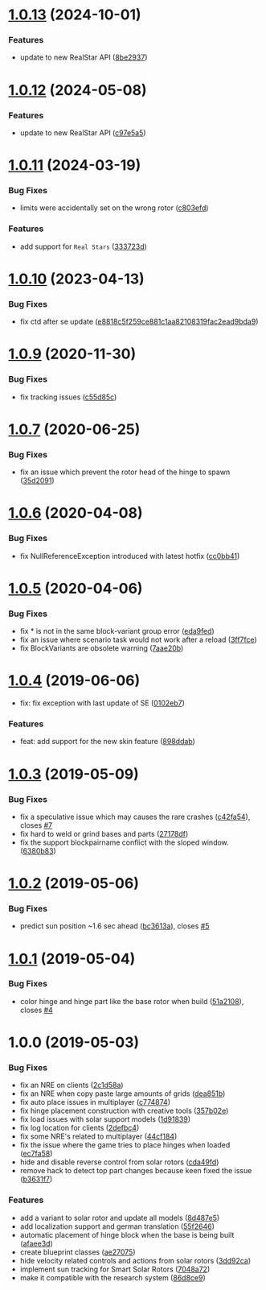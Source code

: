 # [1.0.13](https://github.com/SiskSjet/SmartRotors/compare/v1.0.12...v1.0.13) (2024-10-01)


### Features

* update to new RealStar API ([8be2937](https://github.com/SiskSjet/SmartRotors/commit/8be2937e8b768d0ea3bc6d19f259ac6d17f19010))



# [1.0.12](https://github.com/SiskSjet/SmartRotors/compare/v1.0.11...v1.0.12) (2024-05-08)


### Features

* update to new RealStar API ([c97e5a5](https://github.com/SiskSjet/SmartRotors/commit/c97e5a59faa0a9b2fda9126e6b4fa2b80e5afa7a))



# [1.0.11](https://github.com/SiskSjet/SmartRotors/compare/v1.0.10...v1.0.11) (2024-03-19)


### Bug Fixes

* limits were accidentally set on the wrong rotor ([c803efd](https://github.com/SiskSjet/SmartRotors/commit/c803efde03755b27f316c1e199bc6e67a88a2554))


### Features

* add support for `Real Stars` ([333723d](https://github.com/SiskSjet/SmartRotors/commit/333723d10b793a69436bcc37489123b3d7203852))



# [1.0.10](https://github.com/SiskSjet/SmartRotors/compare/v1.0.9...v1.0.10) (2023-04-13)


### Bug Fixes

* fix ctd after se update ([e8818c5f259ce881c1aa82108319fac2ead9bda9](https://github.com/SiskSjet/SmartRotors/commit/e8818c5f259ce881c1aa82108319fac2ead9bda9))



# [1.0.9](https://github.com/SiskSjet/SmartRotors/compare/v1.0.8...v1.0.9) (2020-11-30)


### Bug Fixes

* fix tracking issues ([c55d85c](https://github.com/SiskSjet/SmartRotors/commit/c55d85c50e7a4e1b138f4b56c1e2b35633db6c32))



# [1.0.7](https://github.com/SiskSjet/SmartRotors/compare/v1.0.6...v1.0.7) (2020-06-25)


### Bug Fixes

* fix an issue which prevent the rotor head of the hinge to spawn ([35d2091](https://github.com/SiskSjet/SmartRotors/commit/35d20911cb1393845db1f76588ef735b0194a005))



# [1.0.6](https://github.com/SiskSjet/SmartRotors/compare/v1.0.5...v1.0.6) (2020-04-08)


### Bug Fixes

* fix NullReferenceException introduced with latest hotfix ([cc0bb41](https://github.com/SiskSjet/SmartRotors/commit/cc0bb419c2ca9f43b0a277cd7ac2e35cedbd7508))



# [1.0.5](https://github.com/SiskSjet/SmartRotors/compare/v1.0.4...v1.0.5) (2020-04-06)


### Bug Fixes

* fix * is not in the same block-variant group error ([eda9fed](https://github.com/SiskSjet/SmartRotors/commit/eda9fed896290040f9764dfbffef63c933d3b177))
* fix an issue where scenario task would not work after a reload ([3ff7fce](https://github.com/SiskSjet/SmartRotors/commit/3ff7fce8932326ba746a74e24c54dbc7770bd226))
* fix BlockVariants are obsolete warning ([7aae20b](https://github.com/SiskSjet/SmartRotors/commit/7aae20bed01075ea4f854562d1758b1e1c903eb5))



# [1.0.4](https://github.com/SiskSjet/SmartRotors/compare/v1.0.3...v1.0.4) (2019-06-06)


* fix: fix exception with last update of SE ([0102eb7](https://github.com/SiskSjet/SmartRotors/commit/0102eb7))


### Features

* feat: add support for the new skin feature ([898ddab](https://github.com/SiskSjet/SmartRotors/commit/898ddab))



# [1.0.3](https://github.com/SiskSjet/SmartRotors/compare/v1.0.2...v1.0.3) (2019-05-09)


### Bug Fixes

* fix a speculative issue which may causes the rare crashes ([c42fa54](https://github.com/SiskSjet/SmartRotors/commit/c42fa54)), closes [#7](https://github.com/SiskSjet/SmartRotors/issues/7)
* fix hard to weld or grind bases and parts ([27178df](https://github.com/SiskSjet/SmartRotors/commit/27178df))
* fix the support blockpairname conflict with the sloped window. ([6380b83](https://github.com/SiskSjet/SmartRotors/commit/6380b83))



# [1.0.2](https://github.com/SiskSjet/SmartRotors/compare/v1.0.1...v1.0.2) (2019-05-06)


### Bug Fixes

* predict sun position ~1.6 sec ahead ([bc3613a](https://github.com/SiskSjet/SmartRotors/commit/bc3613a)), closes [#5](https://github.com/SiskSjet/SmartRotors/issues/5)



# [1.0.1](https://github.com/SiskSjet/SmartRotors/compare/v1.0.0...v1.0.1) (2019-05-04)


### Bug Fixes

* color hinge and hinge part like the base rotor when build ([51a2108](https://github.com/SiskSjet/SmartRotors/commit/51a2108)), closes [#4](https://github.com/SiskSjet/SmartRotors/issues/4)



# 1.0.0 (2019-05-03)


### Bug Fixes

* fix an NRE on clients ([2c1d58a](https://github.com/SiskSjet/SmartRotors/commit/2c1d58a))
* fix an NRE when copy paste large amounts of grids ([dea851b](https://github.com/SiskSjet/SmartRotors/commit/dea851b))
* fix auto place issues in multiplayer ([c774874](https://github.com/SiskSjet/SmartRotors/commit/c774874))
* fix hinge placement construction with creative tools ([357b02e](https://github.com/SiskSjet/SmartRotors/commit/357b02e))
* fix load issues with solar support models ([1d91839](https://github.com/SiskSjet/SmartRotors/commit/1d91839))
* fix log location for clients ([2defbc4](https://github.com/SiskSjet/SmartRotors/commit/2defbc4))
* fix some NRE's related to multiplayer ([44cf184](https://github.com/SiskSjet/SmartRotors/commit/44cf184))
* fix the issue where the game tries to place hinges when loaded ([ec7fa58](https://github.com/SiskSjet/SmartRotors/commit/ec7fa58))
* hide and disable reverse control from solar rotors ([cda49fd](https://github.com/SiskSjet/SmartRotors/commit/cda49fd))
* remove hack to detect top part changes because keen fixed the issue ([b3631f7](https://github.com/SiskSjet/SmartRotors/commit/b3631f7))


### Features

* add a variant to solar rotor and update all models ([8d487e5](https://github.com/SiskSjet/SmartRotors/commit/8d487e5))
* add localization support and german translation ([55f2646](https://github.com/SiskSjet/SmartRotors/commit/55f2646))
* automatic placement of hinge block when the base is being built ([afaee3d](https://github.com/SiskSjet/SmartRotors/commit/afaee3d))
* create blueprint classes ([ae27075](https://github.com/SiskSjet/SmartRotors/commit/ae27075))
* hide velocity related controls and actions from solar rotors ([3dd92ca](https://github.com/SiskSjet/SmartRotors/commit/3dd92ca))
* implement sun tracking for Smart Solar Rotors ([7048a72](https://github.com/SiskSjet/SmartRotors/commit/7048a72))
* make it compatible with the research system ([86d8ce9](https://github.com/SiskSjet/SmartRotors/commit/86d8ce9))









